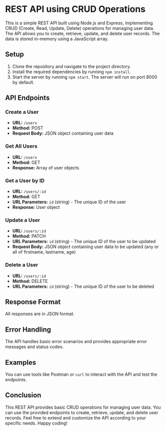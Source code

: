 # REST API using CRUD Operations

This is a simple REST API built using Node.js and Express, implementing CRUD (Create, Read, Update, Delete) operations for managing user data. The API allows you to create, retrieve, update, and delete user records. The data is stored in-memory using a JavaScript array.

## Setup

1. Clone the repository and navigate to the project directory.
2. Install the required dependencies by running `npm install`.
3. Start the server by running `npm start`. The server will run on port 8000 by default.

## API Endpoints

### Create a User

- **URL:** `/users`
- **Method:** POST
- **Request Body:** JSON object containing user data

### Get All Users

- **URL:** `/users`
- **Method:** GET
- **Response:** Array of user objects

### Get a User by ID

- **URL:** `/users/:id`
- **Method:** GET
- **URL Parameters:** `id` (string) - The unique ID of the user
- **Response:** User object

### Update a User

- **URL:** `/users/:id`
- **Method:** PATCH
- **URL Parameters:** `id` (string) - The unique ID of the user to be updated
- **Request Body:** JSON object containing user data to be updated (any or all of firstname, lastname, age)

### Delete a User

- **URL:** `/users/:id`
- **Method:** DELETE
- **URL Parameters:** `id` (string) - The unique ID of the user to be deleted

## Response Format

All responses are in JSON format.

## Error Handling

The API handles basic error scenarios and provides appropriate error messages and status codes.

## Examples

You can use tools like Postman or `curl` to interact with the API and test the endpoints.

## Conclusion

This REST API provides basic CRUD operations for managing user data. You can use the provided endpoints to create, retrieve, update, and delete user records. Feel free to extend and customize the API according to your specific needs. Happy coding!

